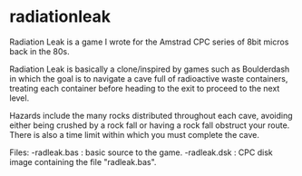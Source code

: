 radiationleak
=============


Radiation Leak is a game I wrote for the Amstrad CPC series of
8bit micros back in the 80s.

Radiation Leak is basically a clone/inspired by games such as 
Boulderdash in which the goal is to navigate a cave full of 
radioactive waste containers, treating each container before
heading to the exit to proceed to the next level.

Hazards include the many rocks distributed throughout each cave,
avoiding either being crushed by a rock fall or having a rock
fall obstruct your route. There is also a time limit within
which you must complete the cave.



Files:
-radleak.bas : basic source to the game.
-radleak.dsk : CPC disk image containing the file "radleak.bas".

 
